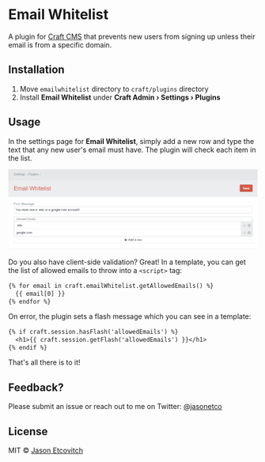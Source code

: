 # Email Whitelist

A plugin for [Craft CMS](https://craftcms.com/) that prevents new users from signing up unless their email is from a specific domain.

## Installation

1. Move `emailwhitelist` directory to `craft/plugins` directory
2. Install **Email Whitelist** under **Craft Admin &rsaquo; Settings &rsaquo; Plugins**

## Usage

In the settings page for **Email Whitelist**, simply add a new row and type the text that any new user's email must have. The plugin will check each item in the list.

![Screenshot of EmailWhitelist](screenshot.png)

Do you also have client-side validation? Great! In a template, you can get the list of allowed emails to throw into a `<script>` tag:
```
{% for email in craft.emailWhitelist.getAllowedEmails() %}
  {{ email[0] }}
{% endfor %}
```

On error, the plugin sets a flash message which you can see in a template:
```
{% if craft.session.hasFlash('allowedEmails') %}
  <h1>{{ craft.session.getFlash('allowedEmails') }}</h1>
{% endif %}
```

That's all there is to it!

## Feedback?

Please submit an issue or reach out to me on Twitter: [@jasonetco](https://twitter.com/jasonetco)

## License

MIT © [Jason Etcovitch](https://jasonet.co)